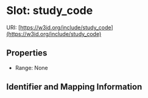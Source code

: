 # Slot: study_code

URI: [https://w3id.org/include/study_code](https://w3id.org/include/study_code)



<!-- no inheritance hierarchy -->


## Properties

 * Range: None



## Identifier and Mapping Information





